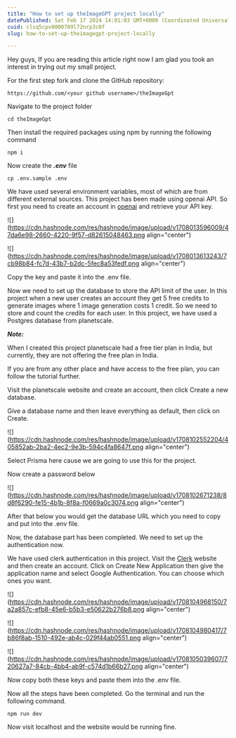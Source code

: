 ```yaml
---
title: "How to set up theImageGPT project locally"
datePublished: Sat Feb 17 2024 14:01:03 GMT+0000 (Coordinated Universal Time)
cuid: clsq5cpv0000709l72nrp3c0f
slug: how-to-set-up-theimagegpt-project-locally

---
```


Hey guys, If you are reading this article right now I am glad you took an interest in trying out my small project.

For the first step fork and clone the GitHub repository:

```plaintext
https://github.com/<your github username>/theImageGpt
```

Navigate to the project folder

```plaintext
cd theImageGpt
```

Then install the required packages using npm by running the following command

```plaintext
npm i
```

Now create the ***.env*** file

```plaintext
cp .env.sample .env
```

We have used several environment variables, most of which are from different external sources. This project has been made using openai API. So first you need to create an account in [openai](https://platform.openai.com) and retrieve your API key.

![](https://cdn.hashnode.com/res/hashnode/image/upload/v1708013596009/47da6e98-2660-4220-9f57-d82615048463.png align="center")

![](https://cdn.hashnode.com/res/hashnode/image/upload/v1708013613243/7cb98b84-fc7d-43b7-b2dc-5fec8a53fedf.png align="center")

Copy the key and paste it into the .env file.

Now we need to set up the database to store the API limit of the user. In this project when a new user creates an account they get 5 free credits to generate images where 1 image generation costs 1 credit. So we need to store and count the credits for each user. In this project, we have used a Postgres database from planetscale.

***Note:***

When I created this project planetscale had a free tier plan in India, but currently, they are not offering the free plan in India.

If you are from any other place and have access to the free plan, you can follow the tutorial further.

Visit the planetscale website and create an account, then click Create a new database.

Give a database name and then leave everything as default, then click on Create.

![](https://cdn.hashnode.com/res/hashnode/image/upload/v1708102552204/405852ab-2ba2-4ec2-9e3b-594c4fa8647f.png align="center")

Select Prisma here cause we are going to use this for the project.

Now create a password below

![](https://cdn.hashnode.com/res/hashnode/image/upload/v1708102671238/8d8f6290-fe15-4b1b-8f8a-f0669a0c3074.png align="center")

After that below you would get the database URL which you need to copy and put into the .env file.

Now, the database part has been completed. We need to set up the authentication now.

We have used clerk authentication in this project. Visit the [Clerk](https://clerk.com) website and then create an account. Click on Create New Application then give the application name and select Google Authentication. You can choose which ones you want.

![](https://cdn.hashnode.com/res/hashnode/image/upload/v1708104968150/7a2a857c-efb8-45e6-b5b3-e50622b276b8.png align="center")

![](https://cdn.hashnode.com/res/hashnode/image/upload/v1708104980417/7b86f8ab-1510-492e-ab4c-029f44ab0551.png align="center")

![](https://cdn.hashnode.com/res/hashnode/image/upload/v1708105039607/720627a7-84cb-4bb4-ab9f-c574d1b66b27.png align="center")

Now copy both these keys and paste them into the .env file.

Now all the steps have been completed. Go the terminal and run the following command.

```plaintext
npm run dev
```

Now visit localhost and the website would be running fine.